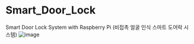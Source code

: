 # Smart_Door_Lock
Smart Door Lock System with Raspberry Pi (비접촉 얼굴 인식 스마트 도어락 시스템)
![image](https://github.com/hyomin0804/Smart_Door_Lock/assets/87791247/e7191364-2b94-43ed-bef7-93c91f46b376)
